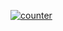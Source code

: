 
[![counter](https://hrt4qcam2l.execute-api.ap-northeast-1.amazonaws.com/dev/counter/aki-lua87/access-counter)](https://github.com/aki-lua87/access-counter)
